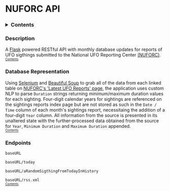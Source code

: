 # NUFORC API

<h3><details>
<summary>Contents</summary>

<h6>

1. [Description](#description)
</h6><h6>

2. [Representation](#database-representation)
</h6><h6>

3. [Endpoints](#endpoints)
</h6><h6>
</details></h3>

### Description

A [Flask](https://flask.palletsprojects.com/en/2.0.x/) powered RESTful API with monthly database updates for reports of UFO sigthings submitted to the National UFO Reporting Center [(NUFORC)](http://www.nuforc.org/).  <br>
<sub><sub>[Contents](#nuforc-api)</sub></sub>

### Database Representation

Using [Selenium](https://selenium-python.readthedocs.io/api.html) and [Beautiful Soup](https://beautiful-soup-4.readthedocs.io/en/latest/) to grab all of the data from each linked table on [NUFORC's 'Latest UFO Reports' page](http://www.nuforc.org/webreports/ndxevent.html), the application uses custom NLP to parse `Duration` strings returning minimum/maximum duration values for each sighting. Four-digit calendar years for sightings are referenced on the sightings reports index page but are not stored as such in the `Date / Time` column of each month's sightings report, necessitaing the addition of a four-digit `Year` column.  All information from the source is presented in its unaltered state with the further-processed data obtained from the source for `Year`, `Minimum Duration` and `Maximum Duration` appended.<br>
<sub><sub>[Contents](#nuforc-api)</sub></sub>

### Endpoints

`baseURL`

`baseURL/today`

`baseURL/aRandomSigthingFromTodayInHistory`

`baseURL/rss.xml`<br>
<sub><sub>[Contents](#nuforc-api)</sub></sub>